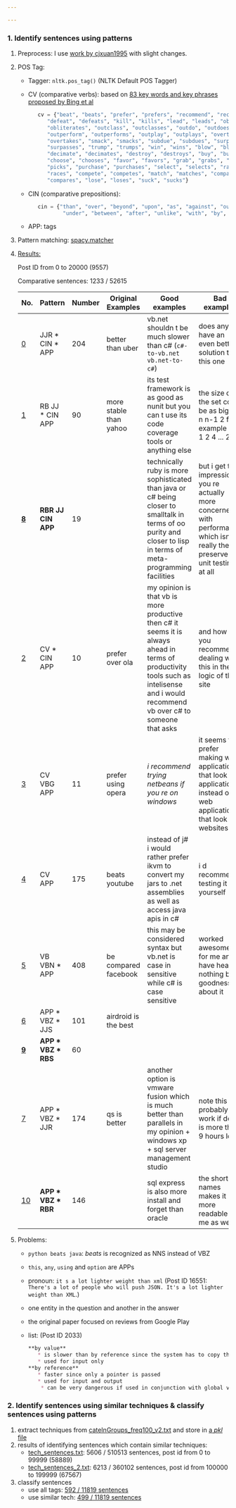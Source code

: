 ```yaml
---

---
```


### 1. Identify sentences using patterns

1. Preprocess: I use [work by cjxuan1995](https://github.com/cjxuan1995/mining_analogical_libraries/blob/master/DataPreprocessing.py) with slight changes.

2. POS Tag:
   * Tagger: `nltk.pos_tag()` (NLTK Default POS Tagger)

   * CV (comparative verbs): based on [83 key words and key phrases proposed by Bing et al](https://github.com/hy3440/diffSimilarTech/blob/master/related%20papers/comparative-lexicon.pdf)

     ```python
        cv = {"beat", "beats", "prefer", "prefers", "recommend", "recommends",
           "defeat", "defeats", "kill", "kills", "lead", "leads", "obliterate",
           "obliterates", "outclass", "outclasses", "outdo", "outdoes",
           "outperform", "outperforms", "outplay", "outplays", "overtake",
           "overtakes", "smack", "smacks", "subdue", "subdues", "surpass",
           "surpasses", "trump", "trumps", "win", "wins", "blow", "blows",
           "decimate", "decimates", "destroy", "destroys", "buy", "buys",
           "choose", "chooses", "favor", "favors", "grab", "grabs", "pick",
           "picks", "purchase", "purchases", "select", "selects", "race",
           "races", "compete", "competes", "match", "matches", "compare",
           "compares", "lose", "loses", "suck", "sucks"}
     ```

   * CIN (comparative prepositions):

     ```python
        cin = {"than", "over", "beyond", "upon", "as", "against", "out", "behind",
                "under", "between", "after", "unlike", "with", "by", "opposite"}
     ```

   * APP: tags

3. Pattern matching: [spacy.matcher](https://spacy.io/usage/linguistic-features#section-rule-based-matching)

4. [Results:](https://github.com/hy3440/diffSimilarTech/blob/master/out/pattern/pattern_summary.txt)

   Post ID from 0 to 20000 (9557)

   Comparative sentences: 1233 / 52615

   | No.                                      | Pattern             | Number | Original Examples       | Good examples                            | Bad examples                             |
   | ---------------------------------------- | ------------------- | ------ | ----------------------- | ---------------------------------------- | ---------------------------------------- |
   | [0](https://github.com/hy3440/diffSimilarTech/blob/master/out/pattern/0.txt) | JJR * CIN * APP     | 204    | better than uber        | vb.net shouldn t be much slower than c# (`c#-to-vb.net`	`vb.net-to-c#`) | does anyone have an even better solution than this one |
   | [1](https://github.com/hy3440/diffSimilarTech/blob/master/out/pattern/1.txt) | RB JJ * CIN APP     | 90     | more stable  than yahoo | its test framework is as good as nunit but you can t use its code coverage tools or anything else | the size of the set could be as big as n n-1 2 for example if x 1 2 4 ... 2 n |
   | [**8**](https://github.com/hy3440/diffSimilarTech/blob/master/out/pattern/8.txt) | **RBR JJ CIN APP**  | 19     |                         | technically ruby is more sophisticated than java or c# being closer to smalltalk in terms of oo purity and closer to lisp in terms of meta-programming facilities | but i get the impression you re actually more concerned with performance which isn t really the preserve of unit testing at all |
   | [2](https://github.com/hy3440/diffSimilarTech/blob/master/out/pattern/2.txt) | CV * CIN APP        | 10     | prefer over ola         | my opinion is that vb is more productive then c# it seems it is always ahead in terms of productivity tools such as intelisense and i would recommend vb over c# to someone that asks | and how do you recommend dealing with this in the logic of the site |
   | [3](https://github.com/hy3440/diffSimilarTech/blob/master/out/pattern/3.txt) | CV VBG APP          | 11     | prefer using opera      | *i recommend trying netbeans if you re on windows* | it seems to prefer making web applications that look like applications instead of web applications that look like websites |
   | [4](https://github.com/hy3440/diffSimilarTech/blob/master/out/pattern/4.txt) | CV APP              | 175    | beats youtube           | instead of j# i would rather prefer ikvm to convert my jars to .net assemblies as well as access java apis in c# | i d recommend testing it for yourself    |
   | [5](https://github.com/hy3440/diffSimilarTech/blob/master/out/pattern/5.txt) | VB VBN * APP        | 408    | be compared facebook    | this may be considered syntax but vb.net is case in sensitive while c# is case sensitive | worked awesome for me and have heard nothing but goodness about it |
   | [6](https://github.com/hy3440/diffSimilarTech/blob/master/out/pattern/6.txt) | APP * VBZ * JJS     | 101    | airdroid is the best    |                                          |                                          |
   | [**9**](https://github.com/hy3440/diffSimilarTech/blob/master/out/pattern/9.txt) | **APP * VBZ * RBS** | 60     |                         |                                          |                                          |
   | [7](https://github.com/hy3440/diffSimilarTech/blob/master/out/pattern/7.txt) | APP * VBZ * JJR     | 174    | qs is better            | another option is vmware fusion which is much better than parallels in my opinion + windows xp + sql server management studio | note this will probably not work if delay is more than 9 hours long |
   | [10](https://github.com/hy3440/diffSimilarTech/blob/master/out/pattern/10.txt) | **APP * VBZ * RBR** | 146    |                         | sql express is also more install and forget than oracle | the shorter names makes it more readable to me as well |

5. Problems:

   * `python beats java`: *beats* is recognized as NNS instead of VBZ

   * `this`, `any`, `using` and `option` are APPs

   * pronoun: `it s a lot lighter weight than xml` (Post ID 16551: `There's a lot of people who will push JSON. It's a lot lighter weight than XML`.)

   * one entity in the question and another in the answer

   * the original paper focused on reviews from Google Play

   * list: (Post ID 2033)

     ```markdown
     **by value**
     	* is slower than by reference since the system has to copy the parameter
     	* used for input only
     **by reference**
     	* faster since only a pointer is passed
     	* used for input and output
         * can be very dangerous if used in conjunction with global variables
     ```


### 2. Identify sentences using similar techniques & classify sentences using patterns

1. extract techniques from [cateInGroups_freq100_v2.txt](https://github.com/hy3440/diffSimilarTech/blob/master/data/cateInGroups_freq100_v2.txt) and store in [a *pkl* file](https://github.com/hy3440/diffSimilarTech/blob/master/data/pairs.pkl)
2. results of identifying sentences which contain similar techniques:
   * [tech_sentences.txt](https://github.com/hy3440/diffSimilarTech/blob/master/out/tech/tech_sentences.txt): 5606 / 510513 sentences, post id from 0 to 99999 (58889)
   * [tech_sentences_2.txt](https://github.com/hy3440/diffSimilarTech/blob/master/out/tech/tech_sentences_2.txt): 6213 / 360102 sentences, post id from 100000 to 199999 (67567)
3. classify sentences
   * use all tags: [592 / 11819 sentences](https://github.com/hy3440/diffSimilarTech/tree/master/out/tech/classified_by_tags)
   * use similar tech: [499 / 11819 sentences](https://github.com/hy3440/diffSimilarTech/tree/master/out/tech/classified_by_tech)